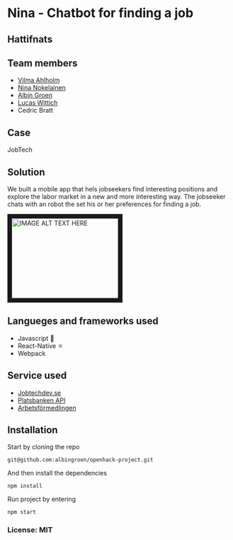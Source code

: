 # Nina - Chatbot for finding a job

## Hattifnats

## Team members

- [Vilma Ahlholm](https://github.com/vilmaviola)
- [Nina Nokelainen](https://github.com/albingroen)
- [Albin Groen](https://github.com/NinaNok)
- [Lucas Wittich](https://github.com/LucceW)
- Cedric Bratt

## Case

JobTech

## Solution

We built a mobile app that hels jobseekers find interesting positions and explore the labor market in a new and more interesting way. The jobseeker chats with an robot the set his or her preferences for finding a job.

<a href="http://www.youtube.com/watch?feature=player_embedded&v=HN5_dZe9awI" target="_blank"><img src="http://img.youtube.com/vi/HN5_dZe9awI/0.jpg" alt="IMAGE ALT TEXT HERE" width="240" height="180" border="10" /></a>

## Langueges and frameworks used

- Javascript 👏
- React-Native ⚛️
- Webpack

## Service used

- [Jobtechdev.se](jobtechdev.se)
- [Platsbanken API](https://jobtechdev.se/swagger/index.html#/)
- [Arbetsförmedlingen](https://www.arbetsformedlingen.se/)

## Installation

Start by cloning the repo

    git@github.com:albingroen/openhack-project.git

And then install the dependencies

    npm install

Run project by entering

    npm start

### License: MIT
